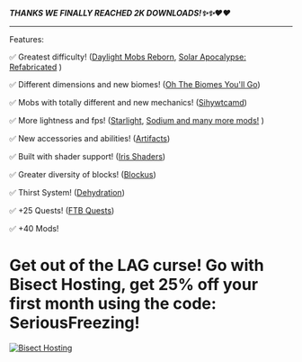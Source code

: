***THANKS WE FINALLY REACHED 2K DOWNLOADS!✨✨❤️❤️***

---

Features:

✅ Greatest difficulty! ([Daylight Mobs Reborn](https://www.curseforge.com/minecraft/mc-mods/daylight-mobs-reborn), [Solar Apocalypse: Refabricated](https://www.curseforge.com/minecraft/mc-mods/solar-apocalypse-refabricated) )

✅ Different dimensions and new biomes!  ([Oh The Biomes You'll Go](https://www.curseforge.com/minecraft/mc-mods/oh-the-biomes-youll-go-fabric))

✅ Mobs with totally different and new mechanics! ([Sihywtcamd](https://www.curseforge.com/minecraft/mc-mods/sihywtcamd))

✅ More lightness and fps! ([Starlight](https://www.curseforge.com/minecraft/mc-mods/starlight), [Sodium and many more mods!](https://www.curseforge.com/minecraft/mc-mods/sodium) )

✅ New accessories and abilities! ([Artifacts](https://www.curseforge.com/minecraft/mc-mods/artifacts-fabric))

✅ Built with shader support! ([Iris Shaders](https://www.curseforge.com/minecraft/mc-mods/irisshaders))

✅ Greater diversity of blocks! ([Blockus](https://www.curseforge.com/minecraft/mc-mods/blockus))

✅ Thirst System! ([Dehydration](https://www.curseforge.com/minecraft/mc-mods/dehydration))

✅ +25 Quests! ([FTB Quests](https://www.curseforge.com/minecraft/mc-mods/ftb-quests-fabric))

✅ +40 Mods!

# Get out of the LAG curse! Go with Bisect Hosting, get 25% off your first month using the code: SeriousFreezing!

[![Bisect Hosting](https://gcdnb.pbrd.co/images/2H66C4y3tQWm.webp)](https://bisecthosting.com/SeriousFreezing)
